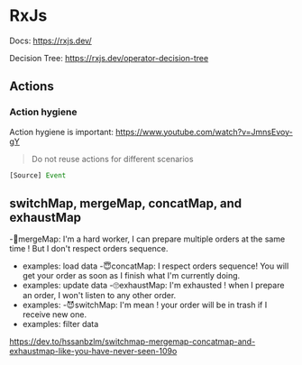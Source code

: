 # RxJs

Docs: <https://rxjs.dev/>

Decision Tree: <https://rxjs.dev/operator-decision-tree>

## Actions

### Action hygiene

Action hygiene is important: <https://www.youtube.com/watch?v=JmnsEvoy-gY>

> Do not reuse actions for different scenarios

```js
[Source] Event
```

## switchMap, mergeMap, concatMap, and exhaustMap

-🤯mergeMap: I'm a hard worker, I can prepare multiple orders at the same time ! But I don't respect orders sequence.
  - examples: load data
-😇concatMap: I respect orders sequence! You will get your order as soon as I finish what I'm currently doing.
  - examples: update data
-🙄exhaustMap: I'm exhausted ! when I prepare an order, I won't listen to any other order.
  - examples: 
-😈switchMap: I'm mean ! your order will be in trash if I receive new one.
  - examples: filter data

<https://dev.to/hssanbzlm/switchmap-mergemap-concatmap-and-exhaustmap-like-you-have-never-seen-109o>
